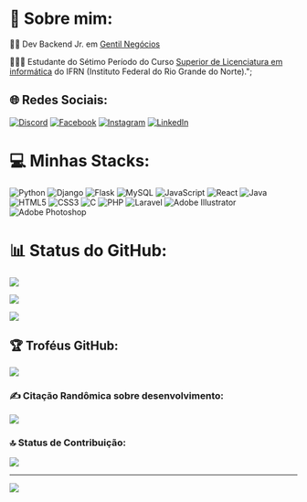 
# 💫 Sobre mim:

  
👨‍💼 Dev Backend Jr. em [Gentil Negócios](https://www.gentilnegocios.com.br/)

👨🏻‍🎓 Estudante do Sétimo Período do Curso [Superior de Licenciatura em informática](https://portal.ifrn.edu.br/cursos/superiores/licenciatura/informatica/) do IFRN (Instituto Federal do Rio Grande do Norte).";


  
  

## 🌐 Redes Sociais:

[![Discord](https://img.shields.io/badge/Discord-%237289DA.svg?logo=discord&logoColor=white)](https://discord.gg/allysonlipe) [![Facebook](https://img.shields.io/badge/Facebook-%231877F2.svg?logo=Facebook&logoColor=white)](https://facebook.com/allysonlipe) [![Instagram](https://img.shields.io/badge/Instagram-%23E4405F.svg?logo=Instagram&logoColor=white)](https://instagram.com/allysonlipe) [![LinkedIn](https://img.shields.io/badge/LinkedIn-%230077B5.svg?logo=linkedin&logoColor=white)](https://linkedin.com/in/allysonlipe)

  

# 💻 Minhas Stacks:

![Python](https://img.shields.io/badge/python-%2314354C.svg?style=for-the-badge&logo=python&logoColor=white) 
![Django](https://img.shields.io/badge/django-%23092E20.svg?style=for-the-badge&logo=django&logoColor=white) 
![Flask](https://img.shields.io/badge/flask-%23000000.svg?style=for-the-badge&logo=flask&logoColor=white)
![MySQL](https://img.shields.io/badge/mysql-%2300000f.svg?style=for-the-badge&logo=mysql&logoColor=white) 
![JavaScript](https://img.shields.io/badge/javascript-%23323330.svg?style=for-the-badge&logo=javascript&logoColor=%23F7DF1E) 
![React](https://img.shields.io/badge/react-%2320232a.svg?style=for-the-badge&logo=react&logoColor=%2361DAFB) 
![Java](https://img.shields.io/badge/java-%23ED8B00.svg?style=for-the-badge&logo=openjdk&logoColor=white) 
![HTML5](https://img.shields.io/badge/html5-%23E34F26.svg?style=for-the-badge&logo=html5&logoColor=white) 
![CSS3](https://img.shields.io/badge/css3-%231572B6.svg?style=for-the-badge&logo=css3&logoColor=white) 
![C](https://img.shields.io/badge/c-%2300599C.svg?style=for-the-badge&logo=c&logoColor=white) 
![PHP](https://img.shields.io/badge/php-%23777BB4.svg?style=for-the-badge&logo=php&logoColor=white) 
![Laravel](https://img.shields.io/badge/laravel-%23FF2D20.svg?style=for-the-badge&logo=laravel&logoColor=white) 
![Adobe Illustrator](https://img.shields.io/badge/adobe%20illustrator-%23FF9A00.svg?style=for-the-badge&logo=adobe%20illustrator&logoColor=white) 
![Adobe Photoshop](https://img.shields.io/badge/adobe%20photoshop-%2331A8FF.svg?style=for-the-badge&logo=adobe%20photoshop&logoColor=white) 


# 📊  Status do GitHub:

![](https://github-readme-stats.vercel.app/api?username=allysonlipe&theme=vue-dark&hide_border=false&include_all_commits=true&count_private=true)<br/>

![](https://github-readme-streak-stats.herokuapp.com/?user=allysonlipe&theme=vue-dark&hide_border=false)<br/>

![](https://github-readme-stats.vercel.app/api/top-langs/?username=allysonlipe&theme=vue-dark&hide_border=false&include_all_commits=true&count_private=true&layout=compact)

  

## 🏆  Troféus GitHub:

![](https://github-profile-trophy.vercel.app/?username=allysonlipe&theme=dracula&no-frame=true&no-bg=true&margin-w=4)

  

### ✍️ Citação Randômica sobre desenvolvimento:

![](https://quotes-github-readme.vercel.app/api?type=horizontal&theme=merko)

  

### 🔝 Status de Contribuição: 

![](https://github-contributor-stats.vercel.app/api?username=allysonlipe&limit=5&theme=algolia&combine_all_yearly_contributions=true)

  

---

[![](https://visitcount.itsvg.in/api?id=allysonlipe&icon=0&color=8)](https://visitcount.itsvg.in)

  

<!-- Proudly created with GPRM ( https://gprm.itsvg.in ) -->